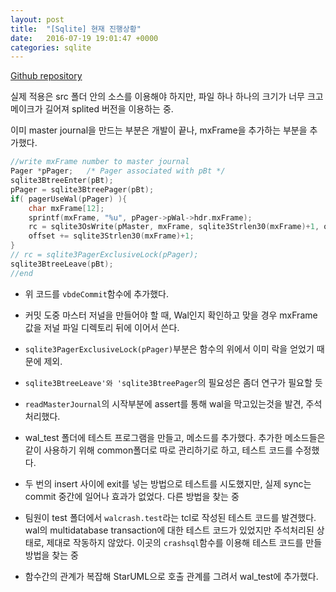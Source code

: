 ```yaml
---
layout: post
title:  "[Sqlite] 현재 진행상황"
date:   2016-07-19 19:01:47 +0000
categories: sqlite
---
```


[Github repository](https://github.com/purpleblues/sqlite)

실제 적용은 src 폴더 안의 소스를 이용해야 하지만, 파일 하나 하나의 크기가 너무 크고 메이크가 길어져 splited 버전을 이용하는 중.

이미 master journal을 만드는 부분은 개발이 끝나, mxFrame을 추가하는 부분을 추가했다.

```c
//write mxFrame number to master journal
Pager *pPager;   /* Pager associated with pBt */
sqlite3BtreeEnter(pBt);
pPager = sqlite3BtreePager(pBt);
if( pagerUseWal(pPager) ){
    char mxFrame[12];
    sprintf(mxFrame, "%u", pPager->pWal->hdr.mxFrame);
    rc = sqlite3OsWrite(pMaster, mxFrame, sqlite3Strlen30(mxFrame)+1, offset);
    offset += sqlite3Strlen30(mxFrame)+1;
}
// rc = sqlite3PagerExclusiveLock(pPager);
sqlite3BtreeLeave(pBt);
//end
```

- 위 코드를 `vbdeCommit`함수에 추가했다.

- 커밋 도중 마스터 저널을 만들어야 할 때, Wal인지 확인하고 맞을 경우 mxFrame 값을 저널 파일 디렉토리 뒤에 이어서 쓴다.

- `sqlite3PagerExclusiveLock(pPager)`부분은 함수의 위에서 이미 락을 얻었기 때문에 제외.

- `sqlite3BtreeLeave'와 'sqlite3BtreePager`의 필요성은 좀더 연구가 필요할 듯



- `readMasterJournal`의 시작부분에 assert를 통해 wal을 막고있는것을 발견, 주석처리했다.


- wal_test 폴더에 테스트 프로그램을 만들고, 메소드를 추가했다. 추가한 메소드들은 같이 사용하기 위해 common폴더로 따로 관리하기로 하고, 테스트 코드를 수정했다.

- 두 번의 insert 사이에 exit를 넣는 방법으로 테스트를 시도했지만, 실제 sync는 commit 중간에 일어나 효과가 없었다. 다른 방법을 찾는 중

- 팀원이 test 폴더에서 `walcrash.test`라는 tcl로 작성된 테스트 코드를 발견했다. wal의 multidatabase transaction에 대한 테스트 코드가 있었지만 주석처리된 상태로, 제대로 작동하지 않았다. 이곳의 `crashsql`함수를 이용해 테스트 코드를 만들 방법을 찾는 중

- 함수간의 관계가 복잡해 StarUML으로 호출 관계를 그려서 wal_test에 추가했다.
